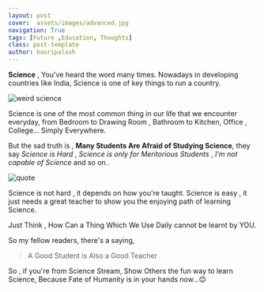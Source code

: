 ```yaml
---
layout: post
cover:  assets/images/advanced.jpg
navigation: True
tags: [Future ,Education, Thoughts]
class: post-template
author: bauripalash
---
```


**Science** , You've heard the word many times. Nowadays in developing countries like India, Science is one of key things to run a country.

![weird science](https://palash.tk/assets/images/wscience.gif)

Science is one of the most common thing in our life that we encounter everyday, from Bedroom to Drawing Room , Bathroom to Kitchen, Office , College... Simply Everywhere. 

But the sad truth is , **Many Students Are Afraid of Studying Science**, they say _Science is Hard_ , _Science is only for Meritorious Students_ , _I'm not capable of Science_ and so on..

![quote](https://i.pinimg.com/736x/0d/3b/97/0d3b97acef5bf8bf28b94031875e83e4--school-quotes-teacher-quotes.jpg)

Science is not hard , it depends on how you're taught.  Science is easy , it just needs a great teacher to show you the enjoying path of learning Science.

Just Think , How Can a Thing Which We Use Daily cannot be learnt by YOU.

So my fellow readers, there's a saying,

> A Good Student is Also a Good Teacher

So , if you're from Science Stream, Show Others the fun way to learn Science, Because Fate of Humanity is in your hands now...😊

